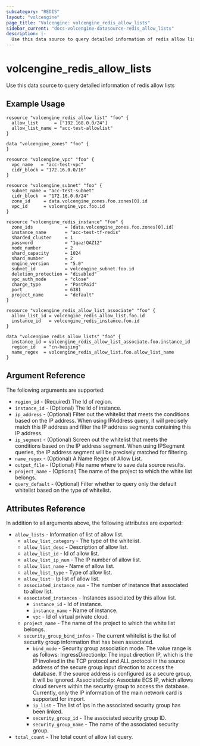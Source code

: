 ```yaml
---
subcategory: "REDIS"
layout: "volcengine"
page_title: "Volcengine: volcengine_redis_allow_lists"
sidebar_current: "docs-volcengine-datasource-redis_allow_lists"
description: |-
  Use this data source to query detailed information of redis allow lists
---
```

# volcengine_redis_allow_lists
Use this data source to query detailed information of redis allow lists
## Example Usage
```hcl
resource "volcengine_redis_allow_list" "foo" {
  allow_list      = ["192.168.0.0/24"]
  allow_list_name = "acc-test-allowlist"
}

data "volcengine_zones" "foo" {
}

resource "volcengine_vpc" "foo" {
  vpc_name   = "acc-test-vpc"
  cidr_block = "172.16.0.0/16"
}

resource "volcengine_subnet" "foo" {
  subnet_name = "acc-test-subnet"
  cidr_block  = "172.16.0.0/24"
  zone_id     = data.volcengine_zones.foo.zones[0].id
  vpc_id      = volcengine_vpc.foo.id
}

resource "volcengine_redis_instance" "foo" {
  zone_ids            = [data.volcengine_zones.foo.zones[0].id]
  instance_name       = "acc-test-tf-redis"
  sharded_cluster     = 1
  password            = "1qaz!QAZ12"
  node_number         = 2
  shard_capacity      = 1024
  shard_number        = 2
  engine_version      = "5.0"
  subnet_id           = volcengine_subnet.foo.id
  deletion_protection = "disabled"
  vpc_auth_mode       = "close"
  charge_type         = "PostPaid"
  port                = 6381
  project_name        = "default"
}

resource "volcengine_redis_allow_list_associate" "foo" {
  allow_list_id = volcengine_redis_allow_list.foo.id
  instance_id   = volcengine_redis_instance.foo.id
}

data "volcengine_redis_allow_lists" "foo" {
  instance_id = volcengine_redis_allow_list_associate.foo.instance_id
  region_id   = "cn-beijing"
  name_regex  = volcengine_redis_allow_list.foo.allow_list_name
}
```
## Argument Reference
The following arguments are supported:
* `region_id` - (Required) The Id of region.
* `instance_id` - (Optional) The Id of instance.
* `ip_address` - (Optional) Filter out the whitelist that meets the conditions based on the IP address. When using IPAddress query, it will precisely match this IP address and filter the IP address segments containing this IP address.
* `ip_segment` - (Optional) Screen out the whitelist that meets the conditions based on the IP address segment. When using IPSegment queries, the IP address segment will be precisely matched for filtering.
* `name_regex` - (Optional) A Name Regex of Allow List.
* `output_file` - (Optional) File name where to save data source results.
* `project_name` - (Optional) The name of the project to which the white list belongs.
* `query_default` - (Optional) Filter whether to query only the default whitelist based on the type of whitelist.

## Attributes Reference
In addition to all arguments above, the following attributes are exported:
* `allow_lists` - Information of list of allow list.
    * `allow_list_category` - The type of the whitelist.
    * `allow_list_desc` - Description of allow list.
    * `allow_list_id` - Id of allow list.
    * `allow_list_ip_num` - The IP number of allow list.
    * `allow_list_name` - Name of allow list.
    * `allow_list_type` - Type of allow list.
    * `allow_list` - Ip list of allow list.
    * `associated_instance_num` - The number of instance that associated to allow list.
    * `associated_instances` - Instances associated by this allow list.
        * `instance_id` - Id of instance.
        * `instance_name` - Name of instance.
        * `vpc` - Id of virtual private cloud.
    * `project_name` - The name of the project to which the white list belongs.
    * `security_group_bind_infos` - The current whitelist is the list of security group information that has been associated.
        * `bind_mode` - Security group association mode. The value range is as follows: IngressDirectionIp: The input direction IP, which is the IP involved in the TCP protocol and ALL protocol in the source address of the secure group input direction to access the database. If the source address is configured as a secure group, it will be ignored. AssociateEcsIp: Associate ECS IP, which allows cloud servers within the security group to access the database. Currently, only the IP information of the main network card is supported for import.
        * `ip_list` - The list of ips in the associated security group has been linked.
        * `security_group_id` - The associated security group ID.
        * `security_group_name` - The name of the associated security group.
* `total_count` - The total count of allow list query.


